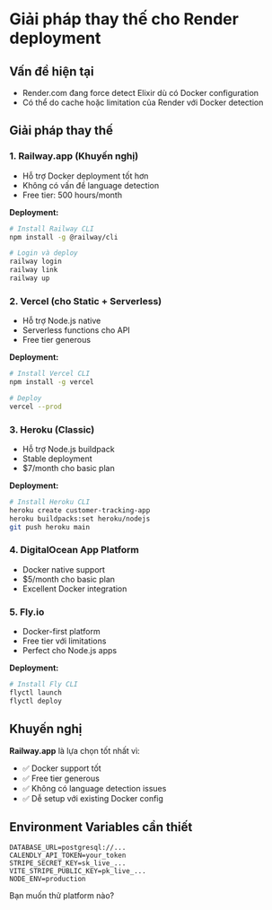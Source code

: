 # Giải pháp thay thế cho Render deployment

## Vấn đề hiện tại
- Render.com đang force detect Elixir dù có Docker configuration
- Có thể do cache hoặc limitation của Render với Docker detection

## Giải pháp thay thế

### 1. Railway.app (Khuyến nghị)
- Hỗ trợ Docker deployment tốt hơn
- Không có vấn đề language detection
- Free tier: 500 hours/month

**Deployment:**
```bash
# Install Railway CLI
npm install -g @railway/cli

# Login và deploy
railway login
railway link
railway up
```

### 2. Vercel (cho Static + Serverless)
- Hỗ trợ Node.js native
- Serverless functions cho API
- Free tier generous

**Deployment:**
```bash
# Install Vercel CLI
npm install -g vercel

# Deploy
vercel --prod
```

### 3. Heroku (Classic)
- Hỗ trợ Node.js buildpack
- Stable deployment
- $7/month cho basic plan

**Deployment:**
```bash
# Install Heroku CLI
heroku create customer-tracking-app
heroku buildpacks:set heroku/nodejs
git push heroku main
```

### 4. DigitalOcean App Platform
- Docker native support
- $5/month cho basic plan
- Excellent Docker integration

### 5. Fly.io
- Docker-first platform
- Free tier với limitations
- Perfect cho Node.js apps

**Deployment:**
```bash
# Install Fly CLI
flyctl launch
flyctl deploy
```

## Khuyến nghị

**Railway.app** là lựa chọn tốt nhất vì:
- ✅ Docker support tốt
- ✅ Free tier generous
- ✅ Không có language detection issues
- ✅ Dễ setup với existing Docker config

## Environment Variables cần thiết

```
DATABASE_URL=postgresql://...
CALENDLY_API_TOKEN=your_token
STRIPE_SECRET_KEY=sk_live_...
VITE_STRIPE_PUBLIC_KEY=pk_live_...
NODE_ENV=production
```

Bạn muốn thử platform nào?
